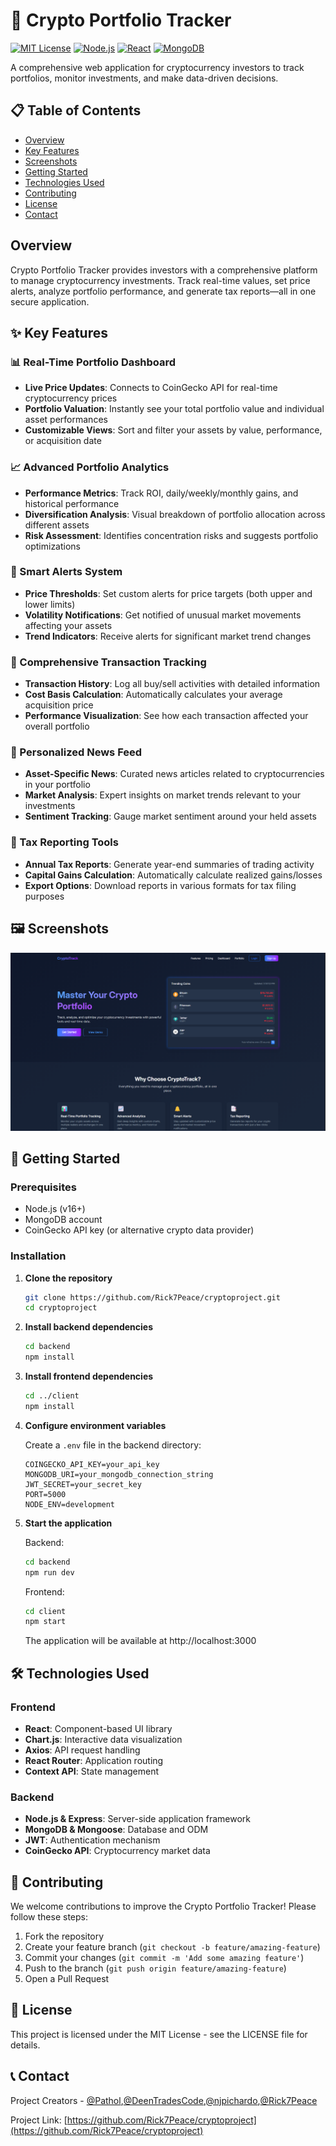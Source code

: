 # 🚀 Crypto Portfolio Tracker

[![MIT License](https://img.shields.io/badge/License-MIT-green.svg)](https://choosealicense.com/licenses/mit/)
[![Node.js](https://img.shields.io/badge/Node.js-v16+-green.svg)](https://nodejs.org/)
[![React](https://img.shields.io/badge/React-v18-blue.svg)](https://reactjs.org/)
[![MongoDB](https://img.shields.io/badge/MongoDB-v5-green.svg)](https://www.mongodb.com/)

A comprehensive web application for cryptocurrency investors to track portfolios, monitor investments, and make data-driven decisions.

## 📋 Table of Contents

- [Overview](#overview)
- [Key Features](#-key-features)
- [Screenshots](#-screenshots)
- [Getting Started](#-getting-started)
- [Technologies Used](#-technologies-used)
- [Contributing](#-contributing)
- [License](#-license)
- [Contact](#-contact)

## Overview

Crypto Portfolio Tracker provides investors with a comprehensive platform to manage cryptocurrency investments. Track real-time values, set price alerts, analyze portfolio performance, and generate tax reports—all in one secure application.

## ✨ Key Features

### 📊 Real-Time Portfolio Dashboard
- **Live Price Updates**: Connects to CoinGecko API for real-time cryptocurrency prices
- **Portfolio Valuation**: Instantly see your total portfolio value and individual asset performances
- **Customizable Views**: Sort and filter your assets by value, performance, or acquisition date

### 📈 Advanced Portfolio Analytics
- **Performance Metrics**: Track ROI, daily/weekly/monthly gains, and historical performance
- **Diversification Analysis**: Visual breakdown of portfolio allocation across different assets
- **Risk Assessment**: Identifies concentration risks and suggests portfolio optimizations

### 🔔 Smart Alerts System
- **Price Thresholds**: Set custom alerts for price targets (both upper and lower limits)
- **Volatility Notifications**: Get notified of unusual market movements affecting your assets
- **Trend Indicators**: Receive alerts for significant market trend changes

### 📝 Comprehensive Transaction Tracking
- **Transaction History**: Log all buy/sell activities with detailed information
- **Cost Basis Calculation**: Automatically calculates your average acquisition price
- **Performance Visualization**: See how each transaction affected your overall portfolio

### 📰 Personalized News Feed
- **Asset-Specific News**: Curated news articles related to cryptocurrencies in your portfolio
- **Market Analysis**: Expert insights on market trends relevant to your investments
- **Sentiment Tracking**: Gauge market sentiment around your held assets

### 📑 Tax Reporting Tools
- **Annual Tax Reports**: Generate year-end summaries of trading activity
- **Capital Gains Calculation**: Automatically calculate realized gains/losses
- **Export Options**: Download reports in various formats for tax filing purposes

## 🖼️ Screenshots

![Dashboard View](frontend\public\images\image.png)


## 🚀 Getting Started

### Prerequisites
- Node.js (v16+)
- MongoDB account
- CoinGecko API key (or alternative crypto data provider)

### Installation

1. **Clone the repository**
   ```bash
   git clone https://github.com/Rick7Peace/cryptoproject.git
   cd cryptoproject
   ```

2. **Install backend dependencies**
   ```bash
   cd backend
   npm install
   ```

3. **Install frontend dependencies**
   ```bash
   cd ../client
   npm install
   ```

4. **Configure environment variables**
   
   Create a `.env` file in the backend directory:
   ```
   COINGECKO_API_KEY=your_api_key
   MONGODB_URI=your_mongodb_connection_string
   JWT_SECRET=your_secret_key
   PORT=5000
   NODE_ENV=development
   ```

5. **Start the application**
   
   Backend:
   ```bash
   cd backend
   npm run dev
   ```
   
   Frontend:
   ```bash
   cd client
   npm start
   ```

   The application will be available at http://localhost:3000

## 🛠️ Technologies Used

### Frontend
- **React**: Component-based UI library
- **Chart.js**: Interactive data visualization
- **Axios**: API request handling
- **React Router**: Application routing
- **Context API**: State management

### Backend
- **Node.js & Express**: Server-side application framework
- **MongoDB & Mongoose**: Database and ODM
- **JWT**: Authentication mechanism
- **CoinGecko API**: Cryptocurrency market data

## 👥 Contributing

We welcome contributions to improve the Crypto Portfolio Tracker! Please follow these steps:

1. Fork the repository
2. Create your feature branch (`git checkout -b feature/amazing-feature`)
3. Commit your changes (`git commit -m 'Add some amazing feature'`)
4. Push to the branch (`git push origin feature/amazing-feature`)
5. Open a Pull Request

## 📄 License

This project is licensed under the MIT License - see the LICENSE file for details.

## 📞 Contact

Project Creators - [@Pathol](https://github.com/Pathol),[@DeenTradesCode](https://github.com/DeenTradesCode),[@njpichardo](https://github.com/njpichardo),[@Rick7Peace](https://github.com/Rick7Peace)


Project Link: [https://github.com/Rick7Peace/cryptoproject](https://github.com/Rick7Peace/cryptoproject)